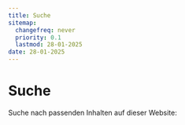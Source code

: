 ```yaml
---
title: Suche
sitemap:
  changefreq: never
  priority: 0.1
  lastmod: 28-01-2025
date: 28-01-2025
---
```


# Suche
Suche nach passenden Inhalten auf dieser Website:
